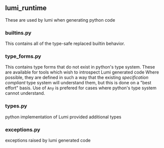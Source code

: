 ## lumi_runtime

These are used by lumi when generating python code

### builtins.py

This contains all of the type-safe replaced builtin behavior.

### type_forms.py

This contains type forms that do not exist in python's type system.
These are available for tools which wish to introspect Lumi generated code
Where possible, they are defined in such a way that the existing
*specification compliant* type system will understand them,
but this is done on a "best effort" basis. Use of `Any` is prefered
for cases where python's type system cannot understand.

### types.py

python implementation of Lumi provided additional types

### exceptions.py

exceptions raised by lumi generated code